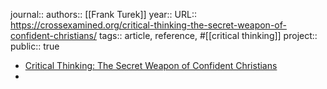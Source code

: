journal::
authors:: [[Frank Turek]] 
year::
URL:: https://crossexamined.org/critical-thinking-the-secret-weapon-of-confident-christians/
tags:: article, reference, #[[critical thinking]] 
project::
public:: true

- [Critical Thinking: The Secret Weapon of Confident Christians](https://crossexamined.org/critical-thinking-the-secret-weapon-of-confident-christians/)
-